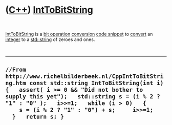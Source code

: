 
 

 

 

 

 

([C++](Cpp.md)) [IntToBitString](CppIntToBitString.md)
========================================================

 

[IntToBitString](CppIntToBitString.md) is a [bit
operation](CppBitOperation.md) [conversion](CppConvert.md) [code
snippet](CppCodeSnippets.md) to [convert](CppConvert.md) an
[integer](CppInt.md) to a [std::string](CppString.md) of zeroes and
ones.

 

  --------------------------------------------------------------------------------------------------------------------------------------------------------------------------------------------------------------------------------------------------------------------------------------------------------
  ` //From http://www.richelbilderbeek.nl/CppIntToBitString.htm const std::string IntToBitString(int i) {   assert( i >= 0 && "Did not bother to supply this yet");   std::string s = (i % 2 ? "1" : "0" );   i>>=1;   while (i > 0)   {     s = (i % 2 ? "1" : "0") + s;     i>>=1;   }   return s; } `
  --------------------------------------------------------------------------------------------------------------------------------------------------------------------------------------------------------------------------------------------------------------------------------------------------------

 

 

 

 

 

 

